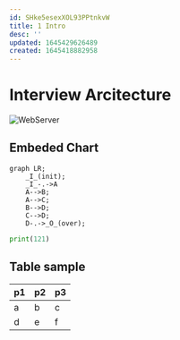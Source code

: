 ```yaml
---
id: SHke5esexXOL93PPtnkvW
title: 1 Intro
desc: ''
updated: 1645429626489
created: 1645418882958
---
```


# Interview Arcitecture

![WebServer](/assets/diagrams/web-server-structure.drawio.png)

## Embeded Chart

```mermaid
graph LR;
    _I_(init);
    _I_-.->A
    A-->B;
    A-->C;
    B-->D;
    C-->D;
    D-.->_O_(over);
```

```python
print(121)
```

## Table sample

p1 | p2 | p3
---|----|---
a | b | c
d | e | f

